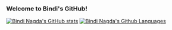 ### Welcome to Bindi's GitHub!

[![Bindi Nagda's GitHub stats](https://github-readme-stats.vercel.app/api?username=adgan-astra&count_private=true&show_icons=true&layout=compact&theme=tokyonight)](https://github.com/adgan-astra/github-readme-stats)
[![Bindi Nagda's Github Languages](https://github-readme-stats.vercel.app/api/top-langs/?username=adgan-astra&layout=compact&theme=tokynight)](https://github.com/adgan-astra/github-readme-stats)
